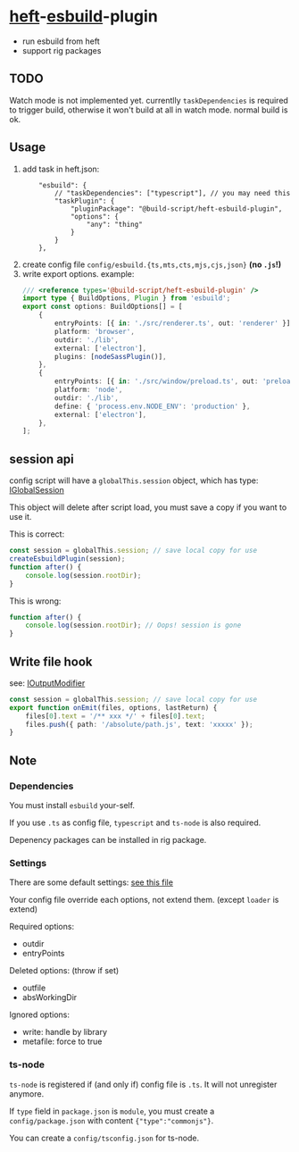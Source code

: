 # [heft](https://heft.rushstack.io/)-[esbuild](https://esbuild.github.io/)-plugin

-   run esbuild from heft
-   support rig packages

## TODO

Watch mode is not implemented yet. currentlly `taskDependencies` is required to trigger build, otherwise it won't build at all in watch mode. normal build is ok.

## Usage

1. add task in heft.json:
    ```jsonc
    	"esbuild": {
    		// "taskDependencies": ["typescript"], // you may need this
    		"taskPlugin": {
    			"pluginPackage": "@build-script/heft-esbuild-plugin",
    			"options": {
    				"any": "thing"
    			}
    		}
    	},
    ```
2. create config file `config/esbuild.{ts,mts,cts,mjs,cjs,json}` **(no `.js`!)**
3. write export options. example:
    ```ts
    /// <reference types='@build-script/heft-esbuild-plugin' />
    import type { BuildOptions, Plugin } from 'esbuild';
    export const options: BuildOptions[] = [
    	{
    		entryPoints: [{ in: './src/renderer.ts', out: 'renderer' }],
    		platform: 'browser',
    		outdir: './lib',
    		external: ['electron'],
    		plugins: [nodeSassPlugin()],
    	},
    	{
    		entryPoints: [{ in: './src/window/preload.ts', out: 'preload' }],
    		platform: 'node',
    		outdir: './lib',
    		define: { 'process.env.NODE_ENV': 'production' },
    		external: ['electron'],
    	},
    ];
    ```

## session api

config script will have a `globalThis.session` object, which has type: [IGlobalSession](./src/common/type.ts)

This object will delete after script load, you must save a copy if you want to use it.

This is correct:

```ts
const session = globalThis.session; // save local copy for use
createEsbuildPlugin(session);
function after() {
	console.log(session.rootDir);
}
```

This is wrong:

```ts
function after() {
	console.log(session.rootDir); // Oops! session is gone
}
```

## Write file hook

see: [IOutputModifier](./src/common/type.ts)

```ts
const session = globalThis.session; // save local copy for use
export function onEmit(files, options, lastReturn) {
	files[0].text = '/** xxx */' + files[0].text;
	files.push({ path: '/absolute/path.js', text: 'xxxxx' });
}
```

## Note

### Dependencies

You must install `esbuild` your-self.

If you use `.ts` as config file, `typescript` and `ts-node` is also required.

Depenency packages can be installed in rig package.

### Settings

There are some default settings: [see this file](./src/common/config.ts)

Your config file override each options, not extend them. (except `loader` is extend)

Required options:

-   outdir
-   entryPoints

Deleted options: (throw if set)

-   outfile
-   absWorkingDir

Ignored options:

-   write: handle by library
-   metafile: force to true

### ts-node

`ts-node` is registered if (and only if) config file is `.ts`. It will not unregister anymore.

If `type` field in `package.json` is `module`, you must create a `config/package.json` with content `{"type":"commonjs"}`.

You can create a `config/tsconfig.json` for ts-node.
